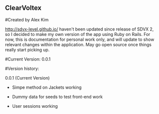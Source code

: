 ## ClearVoltex

#Created by Alex Kim

http://sdvx-level.github.io/ haven't been updated since release of SDVX 2, so I decided to make my own version of the app using Ruby on Rails. For now, this is documentation for personal work only, and will update to show relevant changes within the application. May go open source once things really start picking up.

#Current Version: 0.0.1

#Version history:

0.0.1 (Current Version)

* Simpe method on Jackets working

* Dummy data for seeds to test front-end work

* User sessions working